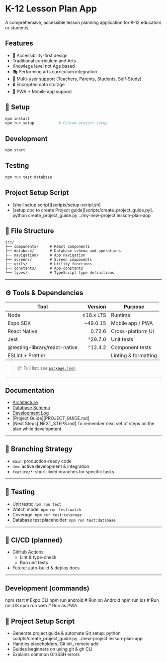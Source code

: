 # K-12 Lesson Plan App

A comprehensive, accessible lesson planning application for K-12 educators or students.

## Features
- 🎯 Accessibility-first design
- Traditional curriculum and Arts
- Knowlege level not Age based 
- 🎭 Performing arts curriculum integration
- 👥 Multi-user support (Teachers, Parents, Students, Self-Study)
- 🔒 Encrypted data storage
- 📱 PWA + Mobile app support

## 🚀 Setup
```bash
npm install
npm run setup           # Custom project setup
```
## Development
```bash
npm start
```

## Testing
```bash
npm run test:database
```

## Project Setup Script
- [shell setup script][scripts/setup-script.sh]
- [setup doc to create Project guide][scripts/create_project_guide.py]. 
   python create_project_guide.py ../my-new-project lesson-plan-app

## 📂 File Structure
```
src/
├── components/     # React components
├── database/       # Database schema and operations
├── navigation/     # App navigation
├── screens/        # Screen components
├── utils/          # Utility functions
├── constants/      # App constants
└── types/          # TypeScript type definitions
```

---

## ⚙️ Tools & Dependencies
| Tool | Version | Purpose |
|-----|---------:|--------|
| Node | ≥18.x LTS | Runtime |
| Expo SDK | ~49.0.15 | Mobile app / PWA |
| React Native | 0.72.6 | Cross-platform UI |
| Jest | ^29.7.0 | Unit tests |
| @testing-library/react-native | ^12.4.2 | Component tests |
| ESLint + Prettier | | Linting & formatting |

> 📦 Full list: see [`package.json`](./package.json)

---
## Documentation
- [Architecture](docs/architecture.md)
- [Database Schema](docs/database.md)
- [Development Log](docs/development_log.md)
- [Project Guide][PROJECT_GUIDE.md]
- [Next Steps][NEXT_STEPS.md] To remember next set of steps on the plan while development

---
## 🌱 Branching Strategy
- `main`: production-ready code
- `dev`: active development & integration
- `feature/*`: short-lived branches for specific tasks

---

## 🧪 Testing
- Unit tests: `npm run test`
- Watch mode: `npm run test:watch`
- Coverage: `npm run test:coverage`
- Database test placeholder: `npm run test:database`

---

## 🔧 CI/CD (planned)
- GitHub Actions:
  - Lint & type-check
  - Run unit tests
- Future: auto-build & deploy docs

---
## Development (commands)
npm start               # Expo CLI
npm run android         # Run on Android
npm run ios             # Run on iOS
npm run web             # Run as PWA

## 📄 Project Setup Script

- Generate project guide & automate Git setup:
python scripts/create_project_guide.py ../new-project lesson-plan-app
- Handles placeholders, Git init, remote add
- Guides beginners on using git & gh CLI
- Explains common Git/SSH errors
